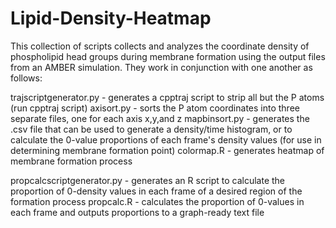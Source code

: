 # Lipid-Density-Heatmap
This collection of scripts collects and analyzes the coordinate density of phospholipid head groups during membrane formation
using the output files from an AMBER simulation.  They work in conjunction with one another as follows:

trajscriptgenerator.py      - generates a cpptraj script to strip all but the P atoms
(run cpptraj script)
axisort.py                  - sorts the P atom coordinates into three separate files, one for each axis x,y,and z
mapbinsort.py               - generates the .csv file that can be used to generate a density/time histogram, or to calculate the 0-value
                              proportions of each frame's density values (for use in determining membrane formation point)
colormap.R                  - generates heatmap of membrane formation process


propcalcscriptgenerator.py  - generates an R script to calculate the proportion of 0-density values in each frame of a desired region of
                              the formation process
propcalc.R                  - calculates the proportion of 0-values in each frame and outputs proportions to a graph-ready text file
